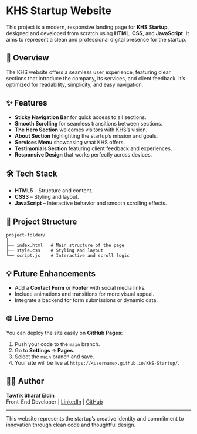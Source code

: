 # KHS Startup Website

This project is a modern, responsive landing page for **KHS Startup**, designed and developed from scratch using **HTML**, **CSS**, and **JavaScript**. It aims to represent a clean and professional digital presence for the startup.

## 🚀 Overview

The KHS website offers a seamless user experience, featuring clear sections that introduce the company, its services, and client feedback. It’s optimized for readability, simplicity, and easy navigation.

## ✨ Features

- **Sticky Navigation Bar** for quick access to all sections.
- **Smooth Scrolling** for seamless transitions between sections.
- **The Hero Section** welcomes visitors with KHS’s vision.
- **About Section** highlighting the startup’s mission and goals.
- **Services Menu** showcasing what KHS offers.
- **Testimonials Section** featuring client feedback and experiences.
- **Responsive Design** that works perfectly across devices.

## 🛠️ Tech Stack

- **HTML5** – Structure and content.
- **CSS3** – Styling and layout.
- **JavaScript** – Interactive behavior and smooth scrolling effects.

## 📁 Project Structure

```
project-folder/
│
├── index.html   # Main structure of the page
├── style.css    # Styling and layout
└── script.js    # Interactive and scroll logic
```

## 💡 Future Enhancements

- Add a **Contact Form** or **Footer** with social media links.
- Include animations and transitions for more visual appeal.
- Integrate a backend for form submissions or dynamic data.

## 🌐 Live Demo

You can deploy the site easily on **GitHub Pages**:

1. Push your code to the `main` branch.
2. Go to **Settings → Pages**.
3. Select the `main` branch and save.
4. Your site will be live at `https://<username>.github.io/KHS-Startup/`.

## 👨‍💻 Author

**Tawfik Sharaf Eldin**\
Front-End Developer | [LinkedIn](https://www.linkedin.com/in/tawfik-sharaf-eldin-6492b5368) | [GitHub](https://github.com/TawfikSharaf)

---

This website represents the startup’s creative identity and commitment to innovation through clean code and thoughtful design.

